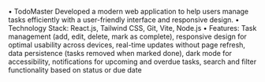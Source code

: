 •  TodoMaster 
Developed a modern web application to help users manage tasks efficiently with a user-friendly interface and responsive design.
•	Technology Stack: React.js, Tailwind CSS, Git, Vite, Node.js
•	Features: Task management (add, edit, delete, mark as complete), responsive design for optimal usability across devices, real-time updates without page refresh, data persistence (tasks removed when marked done), dark mode for accessibility, notifications for upcoming and overdue tasks, search and filter functionality based on status or due date
